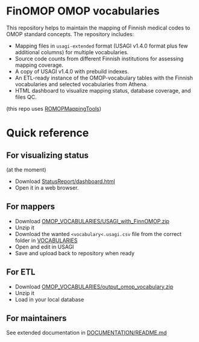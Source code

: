 # FinOMOP OMOP vocabularies 

This repository helps to maintain the mapping of Finnish medical codes to OMOP standard concepts. 
The repository includes:
- Mapping files in `usagi-extended` format (USAGI v1.4.0 format plus few additional columns) for multiple vocabularies. 
- Source code counts from different Finnish institutions for assessing mapping coverage. 
- A copy of USAGI v1.4.0 with prebuild indexes. 
- An ETL-ready instance of the OMOP-vocabulary tables with the Finnish vocabularies and selected vocabularies from Athena.  
- HTML dashboard to visualize mapping status, database coverage, and files QC. 

(this repo uses [ROMOPMappingTools](https://github.com/javier-gracia-tabuenca-tuni/ROMOPMappingTools))


# Quick reference

## For visualizing status 
(at the moment)

- Download  [StatusReport/dashboard.html](StatusReport/dashboard.html)
- Open it in a web browser. 

## For mappers 

- Download  [OMOP_VOCABULARIES/USAGI_with_FinnOMOP.zip](OMOP_VOCABULARIES/USAGI_with_FinnOMOP.zip)
- Unzip it
- Download the wanted `<vocabulary<.usagi.csv` file from the correct folder in [VOCABULARIES](VOCABULARIES)
- Open and edit in USAGI
- Save and upload back to repository when ready 

## For ETL

- Download  [OMOP_VOCABULARIES/output_omop_vocabulary.zip](OMOP_VOCABULARIES/output_omop_vocabulary.zip) 
- Unzip it
- Load in your local database 

## For maintainers 
See extended documentation in [DOCUMENTATION/README.md](./DOCUMENTATION/README.md)



